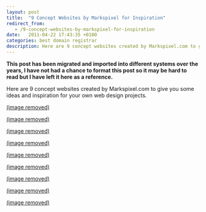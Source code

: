 ```yaml
---
layout: post
title:  "9 Concept Websites by Markspixel for Inspiration"
redirect_from:
   - /9-concept-websites-by-markspixel-for-inspiration
date:   2011-04-22 17:43:35 +0100
categories: best domain registrar
description: Here are 9 concept websites created by Markspixel.com to give you some ideas and inspiration for your own web design projects....
---
```


**This post has been migrated and imported into different systems over the years, I have not had a chance to format this post so it may be hard to read but I have left it here as a reference.**

Here are 9 concept websites created by Markspixel.com to give you some ideas and inspiration for your own web design projects.  
  
[(image removed)](http://markspixel.com/2011/04/22/wood-truss-construction-website/)  
  
[(image removed)](http://markspixel.com/2011/04/22/rensoftglobal-concept-website/)  
  
[(image removed)](http://markspixel.com/2011/04/22/rugby-concept-site-by-markspixel-com/)  
  
[(image removed)](http://markspixel.com/2011/04/22/motionworks-com-concept-site-by-markspixel-com/)  
  
[(image removed)](http://markspixel.com/2011/04/22/the-international-interior-design-association-iida-mid-atlantic-chapter-concept-site/)  
  
[(image removed)](http://markspixel.com/2011/04/22/avit-concept-site-recruitment-solutions/)  
  
[(image removed)](http://markspixel.com/2011/04/22/bagirath-ayurveda-concept-website/)  
  
[(image removed)](http://markspixel.com/2011/04/22/project-relief-and-aid-by-youth-concept-site/)  
  
[(image removed)](http://markspixel.com/2011/04/22/leslie-glass-phsycotherapy-concept-design/)